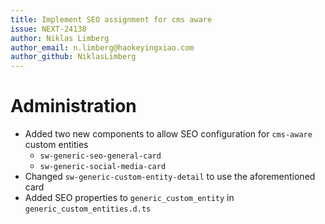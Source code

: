 ```yaml
---
title: Implement SEO assignment for cms aware
issue: NEXT-24138
author: Niklas Limberg
author_email: n.limberg@haokeyingxiao.com
author_github: NiklasLimberg
---
```

# Administration
* Added two new components to allow SEO configuration for `cms-aware` custom entities
    * `sw-generic-seo-general-card`
    * `sw-generic-social-media-card`
* Changed `sw-generic-custom-entity-detail` to use the aforementioned card
* Added SEO properties to `generic_custom_entity` in `generic_custom_entities.d.ts`
